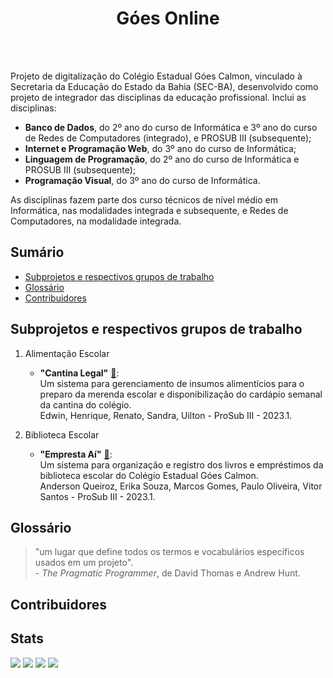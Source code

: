 <h1 align="center"> Góes Online </h1>

<p align="center"/>
<img src="http://img.shields.io/static/v1?label=STATUS&message=EM%20DESENVOLVIMENTO&color=GREEN&style=for-the-badge" alt=""/>
<img src="https://img.shields.io/github/repo-size/francojoao/goes-online?style=for-the-badge" alt=""/><br>
<img src="https://img.shields.io/github/license/francojoao/goes-online?style=for-the-badge" alt=""/>
<img src="https://img.shields.io/github/languages/count/francojoao/goes-online?style=for-the-badge" alt=""/>
</p>
Projeto de digitalização do Colégio Estadual Góes Calmon, vinculado à Secretaria da Educação do Estado da Bahia (SEC-BA), desenvolvido como projeto de integrador das disciplinas da educação profissional. Inclui as disciplinas:

* **Banco de Dados**, do 2º ano do curso de Informática e 3º ano do curso de Redes de Computadores (integrado), e PROSUB III (subsequente);
* **Internet e Programação Web**, do 3º ano do curso de Informática; 
* **Linguagem de Programação**, do 2º ano do curso de Informática e PROSUB III (subsequente); 
* **Programação Visual**, do 3º ano do curso de Informática.

As disciplinas fazem parte dos curso técnicos de nível médio em Informática, nas modalidades integrada e subsequente, e Redes de Computadores, na modalidade integrada.

## Sumário
* [Subprojetos e respectivos grupos de trabalho](#subprojetos-e-respectivos-grupos-de-trabalho)
* [Glossário](#glossário)
* [Contribuidores](#contribuidores)

## Subprojetos e respectivos grupos de trabalho
1. Alimentação Escolar
   - **"Cantina Legal"** [:link:](https://github.com/francojoao/goes-online/tree/cantina-legal-mod): <br>
   Um sistema para gerenciamento de insumos alimentícios para o preparo da merenda escolar e disponibilização do cardápio semanal da cantina do colégio. <br>
   Edwin, Henrique, Renato, Sandra, Uilton - ProSub III - 2023.1.
     
2. Biblioteca Escolar 
   - **"Empresta Aí"** [:link:](): <br>
   Um sistema para organização e registro dos livros e empréstimos da biblioteca escolar do Colégio Estadual Góes Calmon.<br>
   Anderson Queiroz, Erika Souza, Marcos Gomes, Paulo Oliveira, Vitor Santos - ProSub III - 2023.1.
     
## Glossário

> "um lugar que define todos os termos e vocabulários específicos usados em um projeto". <br>- *The Pragmatic Programmer*, de David Thomas e Andrew Hunt.

## Contribuidores

## Stats
![](https://img.shields.io/github/issues-raw/francojoao/goes-online?style=for-the-badge)
![](https://img.shields.io/github/issues-closed-raw/francojoao/goes-online?style=for-the-badge)
![](https://img.shields.io/github/issues-pr-raw/francojoao/goes-online?style=for-the-badge)
![](https://img.shields.io/github/issues-pr-closed-raw/francojoao/goes-online?style=for-the-badge)
